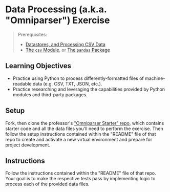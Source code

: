 # Data Processing (a.k.a. "Omniparser") Exercise

> Prerequisites:
>   + [Datastores, and Processing CSV Data](/units/unit-4.md)
>   + [The `csv` Module](/notes/python/modules/csv.md), or [The `pandas` Package](/notes/python/packages/pandas.md)

## Learning Objectives

  + Practice using Python to process differently-formatted files of machine-readable data (e.g. CSV, TXT, JSON, etc.).
  + Practice researching and leveraging the capabilities provided by Python modules and third-party packages.

## Setup

Fork, then clone the professor's ["Omniparser Starter" repo](https://github.com/prof-rossetti/omniparser-starter-py), which contains starter code and all the data files you'll need to perform the exercise. Then follow the setup instructions contained within the "README" file of that repo to create and activate a new virtual environment and prepare for project development.

## Instructions

Follow the instructions contained within the "README" file of that repo. Your goal is to make the respective tests pass by implementing logic to process each of the provided data files.
